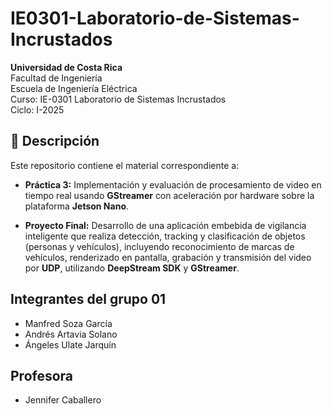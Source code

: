 # IE0301-Laboratorio-de-Sistemas-Incrustados

**Universidad de Costa Rica**  
Facultad de Ingeniería  
Escuela de Ingeniería Eléctrica  
Curso: IE-0301 Laboratorio de Sistemas Incrustados  
Ciclo: I-2025

## 📄 Descripción

Este repositorio contiene el material correspondiente a:

- **Práctica 3:** Implementación y evaluación de procesamiento de video en tiempo real usando **GStreamer** con aceleración por hardware sobre la plataforma **Jetson Nano**.
  
- **Proyecto Final:** Desarrollo de una aplicación embebida de vigilancia inteligente que realiza detección, tracking y clasificación de objetos (personas y vehículos), incluyendo reconocimiento de marcas de vehículos, renderizado en pantalla, grabación y transmisión del video por **UDP**, utilizando **DeepStream SDK** y **GStreamer**.

## Integrantes del grupo 01

- Manfred Soza García
- Andrés Artavia Solano 
- Ángeles Ulate Jarquín

## Profesora

- Jennifer Caballero


